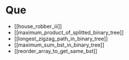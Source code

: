 # Que
- [[house_robber_iii]]
- [[maximum_product_of_splitted_binary_tree]]
- [[longest_zigzag_path_in_binary_tree]]
- [[maximum_sum_bst_in_binary_tree]]
- [[reorder_array_to_get_same_bst]]